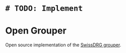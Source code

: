 # `# TODO: Implement`

# Open Grouper

Open source implementation of the [SwissDRG grouper](https://grouper.swissdrg.org/swissdrg/single).

